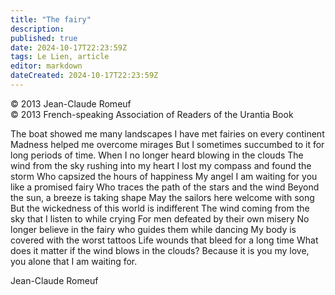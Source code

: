 ```yaml
---
title: "The fairy"
description: 
published: true
date: 2024-10-17T22:23:59Z
tags: Le Lien, article
editor: markdown
dateCreated: 2024-10-17T22:23:59Z
---
```


<p class="v-card v-sheet theme--light grey lighten-3 px-2">© 2013 Jean-Claude Romeuf<br>© 2013 French-speaking Association of Readers of the Urantia Book</p>


The boat showed me many landscapes
I have met fairies on every continent
Madness helped me overcome mirages
But I sometimes succumbed to it for long periods of time.
When I no longer heard blowing in the clouds
The wind from the sky rushing into my heart
I lost my compass and found the storm
Who capsized the hours of happiness
My angel I am waiting for you like a promised fairy
Who traces the path of the stars and the wind
Beyond the sun, a breeze is taking shape
May the sailors here welcome with song
But the wickedness of this world is indifferent
The wind coming from the sky that I listen to while crying
For men defeated by their own misery
No longer believe in the fairy who guides them while dancing
My body is covered with the worst tattoos
Life wounds that bleed for a long time
What does it matter if the wind blows in the clouds?
Because it is you my love, you alone that I am waiting for.

Jean-Claude Romeuf

